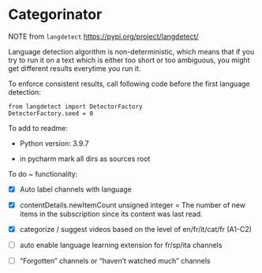 # Categorinator

NOTE
from `langdetect` https://pypi.org/project/langdetect/

Language detection algorithm is non-deterministic, which means that if you try to run it on a text which is either too short or too ambiguous, you might get different results everytime you run it.

To enforce consistent results, call following code before the first language detection:

```
from langdetect import DetectorFactory
DetectorFactory.seed = 0
```

To add to readme:

- Python version: 3.9.7

- in pycharm mark all dirs as sources root


To do ~ functionality:

 - [x] Auto label channels with language

 - [x] contentDetails.newItemCount	unsigned integer = The number of new items in the subscription since its content was last read.
 
 - [x] categorize / suggest videos based on the level of en/fr/it/cat/fr (A1-C2)
  
 - [ ] auto enable language learning extension for fr/sp/ita channels

 - [ ] “Forgotten” channels or “haven’t watched much” channels
